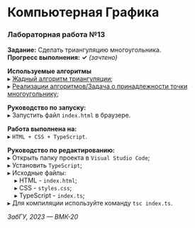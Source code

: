 # Компьютерная Графика
### Лабораторная работа №13


**Задание:** Сделать триангуляцию многоугольника.  
**Прогресс выполнения:** **✓** *(зачтено)* 

**Используемые алгоритмы**  
▸ [Жадный алгоритм триангуляции](http://math.ivanovo.ac.ru/dalgebra/Khashin/cutil/delaunay.html);   
▸ [Реализации алгоритмов/Задача о принадлежности точки многоугольнику](https://ru.wikibooks.org/wiki/%D0%A0%D0%B5%D0%B0%D0%BB%D0%B8%D0%B7%D0%B0%D1%86%D0%B8%D0%B8_%D0%B0%D0%BB%D0%B3%D0%BE%D1%80%D0%B8%D1%82%D0%BC%D0%BE%D0%B2/%D0%97%D0%B0%D0%B4%D0%B0%D1%87%D0%B0_%D0%BE_%D0%BF%D1%80%D0%B8%D0%BD%D0%B0%D0%B4%D0%BB%D0%B5%D0%B6%D0%BD%D0%BE%D1%81%D1%82%D0%B8_%D1%82%D0%BE%D1%87%D0%BA%D0%B8_%D0%BC%D0%BD%D0%BE%D0%B3%D0%BE%D1%83%D0%B3%D0%BE%D0%BB%D1%8C%D0%BD%D0%B8%D0%BA%D1%83);  

**Руководство по запуску:**  
▸ Запустить файл `index.html` в браузере.

**Работа выполнена на:**  
▸ `HTML + CSS + TypeScript`.
 
**Руководство по редактированию:**   
▸ Открыть папку проекта в `Visual Studio Code`;  
▸ Установить `TypeScript`;  
▸ Исходные файлы:  
&nbsp;&nbsp;&nbsp;&nbsp;▸ HTML - `index.html`;  
&nbsp;&nbsp;&nbsp;&nbsp;▸ CSS - `styles.css`;  
&nbsp;&nbsp;&nbsp;&nbsp;▸ TypeScript - `index.ts`;  
▸ Для компиляции используйте команду `tsc index.ts`.

*ЗабГУ, 2023 — ВМК-20*
